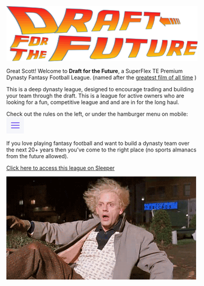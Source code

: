 ![Draft For the Future](/assets/DraftForTheFuture.gif)



Great Scott! Welcome to **Draft for the Future**, a SuperFlex TE Premium Dynasty Fantasy Football League. (named after the [greatest film of all time](https://www.imdb.com/title/tt0088763/) )

This is a deep dynasty league, designed to encourage trading and building your team through the draft. This is a league for active owners who are looking for a fun, competitive league and and are in for the long haul.

Check out the rules on the left, or under the hamburger menu on mobile: ![hamburger](/assets/hamburger.jpg)


If you love playing fantasy football and want to build a dynasty team over the next 20+ years then you've come to the right place (no sports almanacs from the future allowed).

[Click here to access this league on Sleeper](https://sleeper.app/i/mXR7eEG9DDRE)


![DocBrown](/assets/docbrown.gif)
